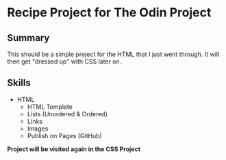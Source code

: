 # Recipe Project for The Odin Project

## Summary

This should be a simple project for the HTML that I just went through. It will then get "dressed up" with CSS later on.

## Skills

- HTML
  - HTML Template
  - Lists (Unordered & Ordered)
  - Links
  - Images
  - Publish on Pages (GitHub)

**Project will be visited again in the CSS Project**
